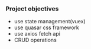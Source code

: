
### Project objectives
* use state management(vuex)
* use quasar css framework
* use axios fetch api
* CRUD operations
 
